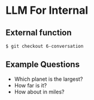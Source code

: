 # LLM For Internal

## External function

```shell
$ git checkout 6-conversation
```


## Example Questions

- Which planet is the largest?
- How far is it?
- How about in miles?
